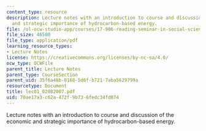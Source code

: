 ```yaml
---
content_type: resource
description: Lecture notes with an introduction to course and discussion of the economic
  and strategic importance of hydrocarbon-based energy.
file: /ol-ocw-studio-app/courses/17-906-reading-seminar-in-social-science-the-geopolitics-and-geoeconomics-of-global-energy-spring-2007/70ae17a3c62a472f9b736fedc34fd874_lec01_02082007.pdf
file_size: 46500
file_type: application/pdf
learning_resource_types:
- Lecture Notes
license: https://creativecommons.org/licenses/by-nc-sa/4.0/
ocw_type: OCWFile
parent_title: Lecture Notes
parent_type: CourseSection
parent_uid: 35f6a46b-0168-5d6f-b721-7aba5629799a
resourcetype: Document
title: lec01_02082007.pdf
uid: 70ae17a3-c62a-472f-9b73-6fedc34fd874
---
```

Lecture notes with an introduction to course and discussion of the economic and strategic importance of hydrocarbon-based energy.